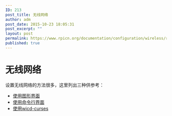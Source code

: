 ```yaml
---
ID: 213
post_title: 无线网络
author: adm
post_date: 2015-10-23 18:05:31
post_excerpt: ""
layout: post
permalink: https://www.rpicn.org/documentation/configuration/wireless/readme-md-13/
published: true
---
```

# 无线网络

设置无线网络的方法很多，这里列出三种供参考： 

*   <a target="_blank" href="http://learn.adafruit.com/adafruits-raspberry-pi-lesson-3-network-setup/setting-up-wifi-with-raspbian">使用图形界面</a>
*   [使用命令行界面][1]
*   <a target="_blank" href="http://www.raspyfi.com/wi-fi-on-raspberry-pi-a-simple-guide/">使用wicd-curses</a>

 [1]: ../wireless-cli.md
